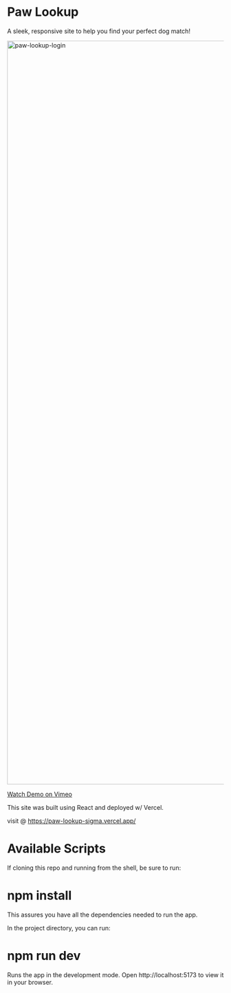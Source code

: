 # Paw Lookup
A sleek, responsive site to help you find your perfect dog match!


<img width="1728" alt="paw-lookup-login" src="https://github.com/user-attachments/assets/2f988ae2-5086-4fe4-9ae8-64d29c5ddd47" />



[Watch Demo on Vimeo](https://vimeo.com/1058661219/0696f3d5a2?ts=0&share=copy)


This site was built using React and deployed w/ Vercel.

visit @ https://paw-lookup-sigma.vercel.app/
# Available Scripts
If cloning this repo and running from the shell, be sure to run:

# npm install
This assures you have all the dependencies needed to run the app.

In the project directory, you can run:

# npm run dev
Runs the app in the development mode.
Open http://localhost:5173 to view it in your browser.


